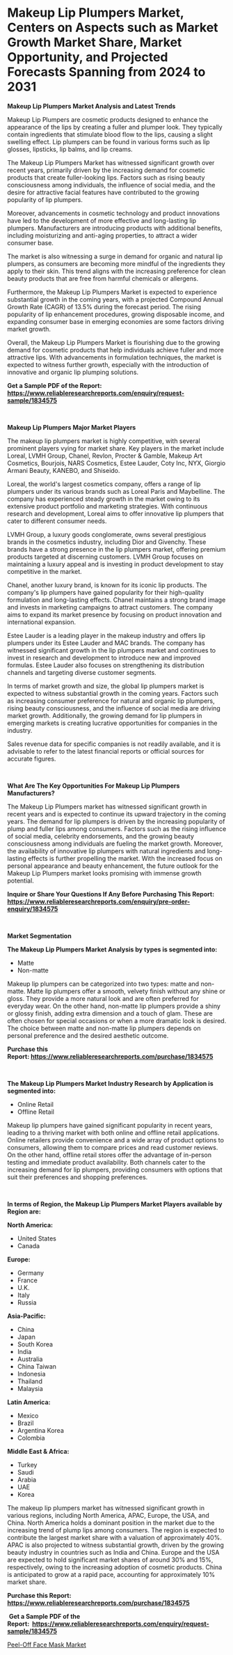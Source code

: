 <p><h1>Makeup Lip Plumpers Market, Centers on Aspects such as Market Growth Market Share, Market Opportunity, and Projected Forecasts Spanning from 2024 to 2031</h1></p><p><strong>Makeup Lip Plumpers Market Analysis and Latest Trends</strong></p>
<p><p>Makeup Lip Plumpers are cosmetic products designed to enhance the appearance of the lips by creating a fuller and plumper look. They typically contain ingredients that stimulate blood flow to the lips, causing a slight swelling effect. Lip plumpers can be found in various forms such as lip glosses, lipsticks, lip balms, and lip creams.</p><p>The Makeup Lip Plumpers Market has witnessed significant growth over recent years, primarily driven by the increasing demand for cosmetic products that create fuller-looking lips. Factors such as rising beauty consciousness among individuals, the influence of social media, and the desire for attractive facial features have contributed to the growing popularity of lip plumpers.</p><p>Moreover, advancements in cosmetic technology and product innovations have led to the development of more effective and long-lasting lip plumpers. Manufacturers are introducing products with additional benefits, including moisturizing and anti-aging properties, to attract a wider consumer base.</p><p>The market is also witnessing a surge in demand for organic and natural lip plumpers, as consumers are becoming more mindful of the ingredients they apply to their skin. This trend aligns with the increasing preference for clean beauty products that are free from harmful chemicals or allergens.</p><p>Furthermore, the Makeup Lip Plumpers Market is expected to experience substantial growth in the coming years, with a projected Compound Annual Growth Rate (CAGR) of 13.5% during the forecast period. The rising popularity of lip enhancement procedures, growing disposable income, and expanding consumer base in emerging economies are some factors driving market growth.</p><p>Overall, the Makeup Lip Plumpers Market is flourishing due to the growing demand for cosmetic products that help individuals achieve fuller and more attractive lips. With advancements in formulation techniques, the market is expected to witness further growth, especially with the introduction of innovative and organic lip plumping solutions.</p></p>
<p><strong>Get a Sample PDF of the Report:&nbsp; <a href="https://www.reliableresearchreports.com/enquiry/request-sample/1834575">https://www.reliableresearchreports.com/enquiry/request-sample/1834575</a></strong></p>
<p>&nbsp;</p>
<p><strong>Makeup Lip Plumpers Major Market Players</strong></p>
<p><p>The makeup lip plumpers market is highly competitive, with several prominent players vying for market share. Key players in the market include Loreal, LVMH Group, Chanel, Revlon, Procter & Gamble, Makeup Art Cosmetics, Bourjois, NARS Cosmetics, Estee Lauder, Coty Inc, NYX, Giorgio Armani Beauty, KANEBO, and Shiseido.</p><p>Loreal, the world's largest cosmetics company, offers a range of lip plumpers under its various brands such as Loreal Paris and Maybelline. The company has experienced steady growth in the market owing to its extensive product portfolio and marketing strategies. With continuous research and development, Loreal aims to offer innovative lip plumpers that cater to different consumer needs.</p><p>LVMH Group, a luxury goods conglomerate, owns several prestigious brands in the cosmetics industry, including Dior and Givenchy. These brands have a strong presence in the lip plumpers market, offering premium products targeted at discerning customers. LVMH Group focuses on maintaining a luxury appeal and is investing in product development to stay competitive in the market.</p><p>Chanel, another luxury brand, is known for its iconic lip products. The company's lip plumpers have gained popularity for their high-quality formulation and long-lasting effects. Chanel maintains a strong brand image and invests in marketing campaigns to attract customers. The company aims to expand its market presence by focusing on product innovation and international expansion.</p><p>Estee Lauder is a leading player in the makeup industry and offers lip plumpers under its Estee Lauder and MAC brands. The company has witnessed significant growth in the lip plumpers market and continues to invest in research and development to introduce new and improved formulas. Estee Lauder also focuses on strengthening its distribution channels and targeting diverse customer segments.</p><p>In terms of market growth and size, the global lip plumpers market is expected to witness substantial growth in the coming years. Factors such as increasing consumer preference for natural and organic lip plumpers, rising beauty consciousness, and the influence of social media are driving market growth. Additionally, the growing demand for lip plumpers in emerging markets is creating lucrative opportunities for companies in the industry.</p><p>Sales revenue data for specific companies is not readily available, and it is advisable to refer to the latest financial reports or official sources for accurate figures.</p></p>
<p>&nbsp;</p>
<p><strong>What Are The Key Opportunities For Makeup Lip Plumpers Manufacturers?</strong></p>
<p><p>The Makeup Lip Plumpers market has witnessed significant growth in recent years and is expected to continue its upward trajectory in the coming years. The demand for lip plumpers is driven by the increasing popularity of plump and fuller lips among consumers. Factors such as the rising influence of social media, celebrity endorsements, and the growing beauty consciousness among individuals are fueling the market growth. Moreover, the availability of innovative lip plumpers with natural ingredients and long-lasting effects is further propelling the market. With the increased focus on personal appearance and beauty enhancement, the future outlook for the Makeup Lip Plumpers market looks promising with immense growth potential.</p></p>
<p><strong>Inquire or Share Your Questions If Any Before Purchasing This Report: <a href="https://www.reliableresearchreports.com/enquiry/pre-order-enquiry/1834575">https://www.reliableresearchreports.com/enquiry/pre-order-enquiry/1834575</a></strong></p>
<p>&nbsp;</p>
<p><strong>Market Segmentation</strong></p>
<p><strong>The Makeup Lip Plumpers Market Analysis by types is segmented into:</strong></p>
<p><ul><li>Matte</li><li>Non-matte</li></ul></p>
<p><p>Makeup lip plumpers can be categorized into two types: matte and non-matte. Matte lip plumpers offer a smooth, velvety finish without any shine or gloss. They provide a more natural look and are often preferred for everyday wear. On the other hand, non-matte lip plumpers provide a shiny or glossy finish, adding extra dimension and a touch of glam. These are often chosen for special occasions or when a more dramatic look is desired. The choice between matte and non-matte lip plumpers depends on personal preference and the desired aesthetic outcome.</p></p>
<p><strong>Purchase this Report:&nbsp;<a href="https://www.reliableresearchreports.com/purchase/1834575">https://www.reliableresearchreports.com/purchase/1834575</a></strong></p>
<p>&nbsp;</p>
<p><strong>The Makeup Lip Plumpers Market Industry Research by Application is segmented into:</strong></p>
<p><ul><li>Online Retail</li><li>Offline Retail</li></ul></p>
<p><p>Makeup lip plumpers have gained significant popularity in recent years, leading to a thriving market with both online and offline retail applications. Online retailers provide convenience and a wide array of product options to consumers, allowing them to compare prices and read customer reviews. On the other hand, offline retail stores offer the advantage of in-person testing and immediate product availability. Both channels cater to the increasing demand for lip plumpers, providing consumers with options that suit their preferences and shopping preferences.</p></p>
<p>&nbsp;</p>
<p><strong>In terms of Region, the Makeup Lip Plumpers Market Players available by Region are:</strong></p>
<p>
    <p> <strong> North America: </strong>
        <ul>
            <li>United States</li>
            <li>Canada</li>
        </ul>
        </p> 
    <p> <strong> Europe: </strong>
        <ul>
            <li>Germany</li>
            <li>France</li>
            <li>U.K.</li>
            <li>Italy</li>
            <li>Russia</li>
        </ul>
        </p> 
    <p> <strong> Asia-Pacific: </strong>
        <ul>
            <li>China</li>
            <li>Japan</li>
            <li>South Korea</li>
            <li>India</li>
            <li>Australia</li>
            <li>China Taiwan</li>
            <li>Indonesia</li>
            <li>Thailand</li>
            <li>Malaysia</li>
        </ul>
        </p> 
    <p> <strong> Latin America: </strong>
        <ul>
            <li>Mexico</li>
            <li>Brazil</li>
            <li>Argentina Korea</li>
            <li>Colombia</li>
        </ul>
        </p> 
    <p> <strong> Middle East & Africa: </strong>
        <ul>
            <li>Turkey</li>
            <li>Saudi</li>
            <li>Arabia</li>
            <li>UAE</li>
            <li>Korea</li>
        </ul>
    </p>
    </p>
<p><p>The makeup lip plumpers market has witnessed significant growth in various regions, including North America, APAC, Europe, the USA, and China. North America holds a dominant position in the market due to the increasing trend of plump lips among consumers. The region is expected to contribute the largest market share with a valuation of approximately 40%. APAC is also projected to witness substantial growth, driven by the growing beauty industry in countries such as India and China. Europe and the USA are expected to hold significant market shares of around 30% and 15%, respectively, owing to the increasing adoption of cosmetic products. China is anticipated to grow at a rapid pace, accounting for approximately 10% market share.</p></p>
<p><strong>Purchase this Report: <a href="https://www.reliableresearchreports.com/purchase/1834575">https://www.reliableresearchreports.com/purchase/1834575</a></strong></p>
<p>&nbsp;<strong>Get a Sample PDF of the Report:&nbsp;&nbsp;<a href="https://www.reliableresearchreports.com/enquiry/request-sample/1834575">https://www.reliableresearchreports.com/enquiry/request-sample/1834575</a></strong></p>
<p><strong></strong></p>
<p><p><a href="https://github.com/JameTravis/Market-Research-Report-List-3/blob/main/peel-off-face-mask-market.md">Peel-Off Face Mask Market</a></p></p>